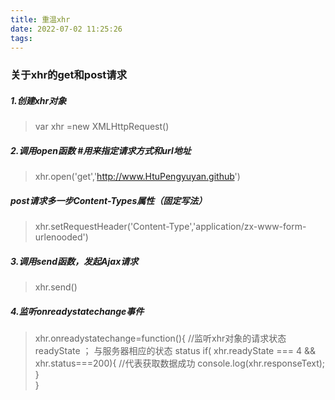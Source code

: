 ```yaml
---
title: 重温xhr
date: 2022-07-02 11:25:26
tags:
---
```

### 关于xhr的get和post请求
##### 1.创建xhr对象
> var xhr =new XMLHttpRequest()
##### 2.调用open函数 #用来指定请求方式和url地址
> xhr.open('get','http://www.HtuPengyuyan.github')
##### post请求多一步Content-Types属性（固定写法）
> xhr.setRequestHeader('Content-Type','application/zx-www-form-urlenooded')
##### 3.调用send函数，发起Ajax请求
> xhr.send()
##### 4.监听onreadystatechange事件
> xhr.onreadystatechange=function(){
    //监听xhr对象的请求状态 readyState ； 与服务器相应的状态 status
> if( xhr.readyState === 4 && xhr.status===200){
    //代表获取数据成功
    console.log(xhr.responseText);
}    
}
